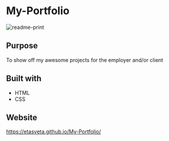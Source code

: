 # My-Portfolio

![readme-print](https://user-images.githubusercontent.com/109307665/201497282-2d4f87c7-87cf-45f4-91b7-0b90f7c553df.png)


## Purpose
To show off my awesome projects for the employer and/or client

## Built with

* HTML
* CSS

## Website
https://etasveta.github.io/My-Portfolio/
